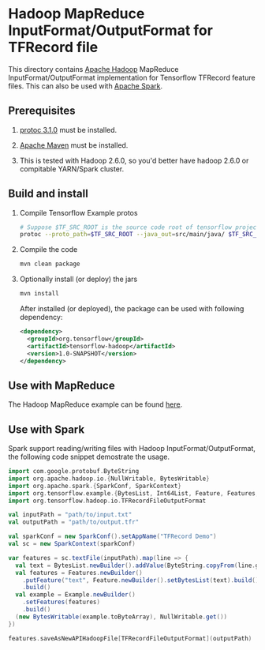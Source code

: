 # Hadoop MapReduce InputFormat/OutputFormat for TFRecord file

This directory contains [Apache Hadoop](http://hadoop.apache.org/) MapReduce
InputFormat/OutputFormat implementation for Tensorflow TFRecord feature files.
This can also be used with [Apache Spark](http://spark.apache.org/).

## Prerequisites

1. [protoc 3.1.0](https://developers.google.com/protocol-buffers/) must be
installed.

2. [Apache Maven](https://maven.apache.org/) must be installed.

3. This is tested with Hadoop 2.6.0, so you'd better have hadoop 2.6.0 or 
compitable YARN/Spark cluster.

## Build and install

1. Compile Tensorflow Example protos

    ```sh
    # Suppose $TF_SRC_ROOT is the source code root of tensorflow project
    protoc --proto_path=$TF_SRC_ROOT --java_out=src/main/java/ $TF_SRC_ROOT/tensorflow/core/example/{example,feature}.proto
    ```

2. Compile the code

    ```sh
    mvn clean package
    ```

3. Optionally install (or deploy) the jars

    ```sh
    mvn install
    ```

    After installed (or deployed), the package can be used with following dependency:

    ```xml
    <dependency>
      <groupId>org.tensorflow</groupId>
      <artifactId>tensorflow-hadoop</artifactId>
      <version>1.0-SNAPSHOT</version>
    </dependency>
    ```

## Use with MapReduce
The Hadoop MapReduce example can be found [here](src/main/java/org/tensorflow/hadoop/example/TFRecordFileMRExample.java).

## Use with Spark
Spark support reading/writing files with Hadoop InputFormat/OutputFormat, the
following code snippet demostrate the usage.

```scala
import com.google.protobuf.ByteString
import org.apache.hadoop.io.{NullWritable, BytesWritable}
import org.apache.spark.{SparkConf, SparkContext}
import org.tensorflow.example.{BytesList, Int64List, Feature, Features, Example}
import org.tensorflow.hadoop.io.TFRecordFileOutputFormat

val inputPath = "path/to/input.txt"
val outputPath = "path/to/output.tfr"

val sparkConf = new SparkConf().setAppName("TFRecord Demo")
val sc = new SparkContext(sparkConf)

var features = sc.textFile(inputPath).map(line => {
  val text = BytesList.newBuilder().addValue(ByteString.copyFrom(line.getBytes)).build()
  val features = Features.newBuilder()
    .putFeature("text", Feature.newBuilder().setBytesList(text).build())
    .build()
  val example = Example.newBuilder()
    .setFeatures(features)
    .build()
  (new BytesWritable(example.toByteArray), NullWritable.get())
})

features.saveAsNewAPIHadoopFile[TFRecordFileOutputFormat](outputPath)
```
